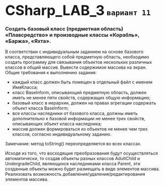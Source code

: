 # <span style="font-size:45px;">CSharp_LAB_3</span> `вариант 11`

###  Создать базовый класс (предметная область) «Плавсредство» и производные классы «Корабль», «Баржа», «Яхта».


В соответствии с индивидуальным заданием на основе базового класса, представляющего собой предметную область, необходимо создать программу для связывания объектов нескольких различных классов в общий массив. Вывести содержимое массива на экран. Общие требования к выполнению задания:
* каждый класс должен быть помещен в отдельный файл с именем ИмяКласса;
* класс BaseInform, описывающий предметную область, должен иметь не менее пяти свойств, содержащих общую информацию;
* базовый класс в иерархии, должен на правах агрегации содержать объект класса BaseInform;
* все классы наследники от базового класса, должны иметь дополнительно к базовой информации не менее трех свойств, описывающих объект класса наследника;
* массив должен формироваться из объектов не менее чем трех классов, согласно индивидуальному заданию.

Замечание: метод toString() переопределяется во всех классах.


Исходя из того, что восходящие преобразования будут осуществляться автоматически, то создав объекты разных классов AdultChild и UndergradeChild, являющихся наследниками класса Parent, эти созданные объекты можно будет размещать в виде элементов массива.
Реализовать возможность добавления/удаления/редактирования элементов массива.

